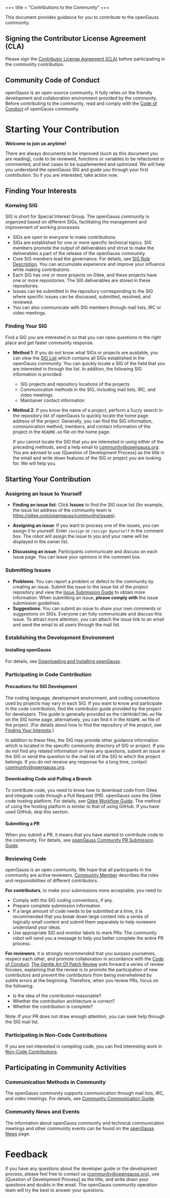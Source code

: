 +++
title = "Contributions to the Community"
+++

This document provides guidance for you to contribute to the openGauss community.


## Signing the Contributor License Agreement (CLA)

Please sign the [Contributor License Agreement (CLA)](https://opengauss.org/en/cla.html) before participating in the community contribution.



## Community Code of Conduct

openGauss is an open-source community. It fully relies on the friendly development and collaboration environment provided by the community. Before contributing to the community, read and comply with the [Code of Conduct](https://gitee.com/opengauss/community/blob/master/code-of-conduct.md) of openGauss community.



# Starting Your Contribution

**Welcome to join us anytime!**

There are always documents to be improved (such as this document you are reading), code to be reviewed, functions or variables to be refactored or commented, and test cases to be supplemented and optimized. We will help you understand the openGauss SIG and guide you through your first contribution. So if you are interested, take action now.



## Finding Your Interests

### Konwing SIG

SIG is short for Special Interest Group. The openGauss community is organized based on different SIGs, facilitating the management and improvement of working processes.

- SIGs are open to everyone to make contributions.
- SIGs are established for one or more specific technical topics. SIG members promote the output of deliverables and strive to make the deliverables a part of the release of the openGauss community.
- Core SIG members lead the governance. For details, see [SIG Role Description](). You can accumulate experience and improve your influence while making contributions.
- Each SIG has one or more projects on Gitee, and these projects have one or more repositories. The SIG deliverables are stored in these repositories.
- Issues can be submitted in the repository corresponding to the SIG where specific issues can be discussed, submitted, resolved, and reviewed.
- You can also communicate with SIG members through mail lists, IRC or video meetings.



### Finding Your SIG

Find a SIG you are interested in so that you can raise questions in the right place and get faster community response.

- **Method 1**: If you do not know what SIGs or projects are available, you can view the [SIG List](https://opengauss.org/en/sig.html) which contains all SIGs established in the openGauss community. You can quickly locate a SIG of the field that you are interested in through the list. In addition, the following SIG information is provided:
  
  - SIG projects and repository locations of the projects
  - Communication methods in the SIG, including mail lists, IRC, and video meetings
  - Maintainer contact information
  
- **Method 2**: If you know the name of a project, perform a fuzzy search in the repository list of openGauss to quickly locate the home page address of the project. Generally, you can find the SIG information, communication method, members, and contact information of the project in the `README.md` file on the home page.

  

  If you cannot locate the SIG that you are interested in using either of the preceding methods, send a help email to community@opengauss.org. You are advised to use [Question of Development Process] as the title in the email and write down features of the SIG or project you are looking for. We will help you.



## Starting Your Contribution

### Assigning an Issue to Yourself

- **Finding an issue list**: Click **Issues** to find the SIG issue list (for example, the issue list address of the community team is https://gitee.com/opengauss/community/issues).

- **Assigning an issue**: If you want to process one of the issues, you can assign it to yourself. Enter `/assign` or `/assign @yourself` in the comment box. The robot will assign the issue to you and your name will be displayed in the owner list.
- **Discussing an issue**: Participants communicate and discuss on each issue page. You can leave your opinions in the comment box.



### Submitting Issues

- **Problems**: You can report a problem or defect to the community by creating an issue. Submit the issue to the issue list of the project repository and view the [Issue Submission Guide](https://gitee.com/opengauss/community/blob/master/en/contributors/issue-submit.md) to obtain more information. When submitting an issue, **please comply with** the issue submission guidelines.
- **Suggestions**: You can submit an issue to share your own comments or suggestions on SIGs. Everyone can fully communicate and discuss this issue. To attract more attention, you can attach the issue link to an email and send the email to all users through the mail list.



### Establishing the Development Environment

#### Installing openGauss

For details, see [Downloading and Installing openGauss](https://opengauss.org/en/download.html).


### Participating in Code Contribution

#### Precautions for SIG Development

The coding language, development environment, and coding conventions used by projects may vary in each SIG. If you want to know and participate in the code contribution, find the contributor guide provided by the project for developers. This guide is generally provided as the `CONTRIBUTING.md` file on the SIG home page, alternatively, you can find it in the `README.md` file of the project. (For details about how to find the repository of the project, see [Finding Your Interests](#Finding_Your_Interests).)

In addition to these files, the SIG may provide other guidance information which is located in the specific community directory of SIG or project. If you do not find any related information or have any questions, submit an issue in the SIG or send the question to the mail list of the SIG to which the project belongs. If you do not receive any response for a long time, contact community@opengauss.org.



#### Downloading Code and Pulling a Branch

To contribute code, you need to know how to download code from Gitee and integrate code through a Pull Request (PR). openGauss uses the Gitee code hosting platform. For details, see [Gitee Workflow Guide](https://gitee.com/opengauss/community/blob/master/en/contributors/gitee-workflow.md). The method of using the hosting platform is similar to that of using GitHub. If you have used GitHub, skip this section.


#### Submitting a PR

When you submit a PR, it means that you have started to contribute code to the community. For details, see [openGauss Community PR Submission Guide](https://gitee.com/openGauss/community/blob/master/en/contributors/pull-request.md).



### Reviewing Code

openGauss is an open community. We hope that all participants in the community are active reviewers. [Community Member]() describes the roles and responsibilities of different contributors.

**For contributors**, to make your submissions more acceptable, you need to:

+ Comply with the SIG coding conventions, if any.
+ Prepare complete submission information.
+ If a large amount of code needs to be submitted at a time, it is recommended that you break down large content into a series of logically small content and submit them separately to help reviewers understand your ideas.
+ Use appropriate SIG and monitor labels to mark PRs: The community robot will send you a message to help you better complete the entire PR process.



**For reviewers**, it is strongly recommended that you surpass yourselves, respect each other, and promote collaboration in accordance with the [Code of Conduct](https://gitee.com/opengauss/community/blob/master/code-of-conduct.md). [The Gentle Art Of Patch Review](https://sage.thesharps.us/2014/09/01/the-gentle-art-of-patch-review/) puts forward a series of review focuses, explaining that the review is to promote the participation of new contributors and prevent the contributors from being overwhelmed by subtle errors at the beginning. Therefore, when you review PRs, focus on the following:

+ Is the idea of the contribution reasonable?
+ Whether the contribution architecture is correct?
+ Whether the contribution is complete?

Note: If your PR does not draw enough attention, you can seek help through the SIG mail list.


### Participating in Non-Code Contributions

If you are not interested in compiling code, you can find interesting work in [Non-Code Contributions](https://gitee.com/opengauss/community/blob/master/en/contributors/non-code-contributions.md).


## Participating in Community Activities

### Communication Methods in Community

The openGauss community supports communication through mail lists, IRC, and video meetings. For details, see [Community Communication Guide]().



### Community News and Events

The information about openGauss community and technical communication meetings and other community events can be found on the [openGauss News](https://opengauss.org/en/news.html) page.



# Feedback

If you have any questions about the developer guide or the development process, please feel free to contact us (community@opengauss.org), use [Question of Development Process] as the title, and write down your questions and doubts in the email. The openGauss community operation team will try the best to answer your questions.
